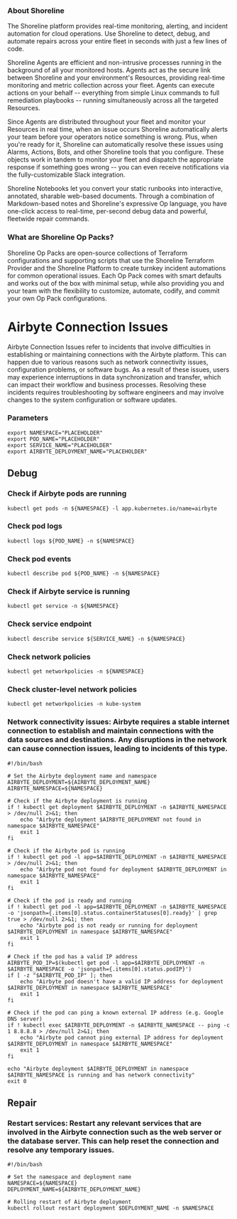 
### About Shoreline
The Shoreline platform provides real-time monitoring, alerting, and incident automation for cloud operations. Use Shoreline to detect, debug, and automate repairs across your entire fleet in seconds with just a few lines of code.

Shoreline Agents are efficient and non-intrusive processes running in the background of all your monitored hosts. Agents act as the secure link between Shoreline and your environment's Resources, providing real-time monitoring and metric collection across your fleet. Agents can execute actions on your behalf -- everything from simple Linux commands to full remediation playbooks -- running simultaneously across all the targeted Resources.

Since Agents are distributed throughout your fleet and monitor your Resources in real time, when an issue occurs Shoreline automatically alerts your team before your operators notice something is wrong. Plus, when you're ready for it, Shoreline can automatically resolve these issues using Alarms, Actions, Bots, and other Shoreline tools that you configure. These objects work in tandem to monitor your fleet and dispatch the appropriate response if something goes wrong -- you can even receive notifications via the fully-customizable Slack integration.

Shoreline Notebooks let you convert your static runbooks into interactive, annotated, sharable web-based documents. Through a combination of Markdown-based notes and Shoreline's expressive Op language, you have one-click access to real-time, per-second debug data and powerful, fleetwide repair commands.

### What are Shoreline Op Packs?
Shoreline Op Packs are open-source collections of Terraform configurations and supporting scripts that use the Shoreline Terraform Provider and the Shoreline Platform to create turnkey incident automations for common operational issues. Each Op Pack comes with smart defaults and works out of the box with minimal setup, while also providing you and your team with the flexibility to customize, automate, codify, and commit your own Op Pack configurations.

# Airbyte Connection Issues

Airbyte Connection Issues refer to incidents that involve difficulties in establishing or maintaining connections with the Airbyte platform. This can happen due to various reasons such as network connectivity issues, configuration problems, or software bugs. As a result of these issues, users may experience interruptions in data synchronization and transfer, which can impact their workflow and business processes. Resolving these incidents requires troubleshooting by software engineers and may involve changes to the system configuration or software updates.

### Parameters

```shell
export NAMESPACE="PLACEHOLDER"
export POD_NAME="PLACEHOLDER"
export SERVICE_NAME="PLACEHOLDER"
export AIRBYTE_DEPLOYMENT_NAME="PLACEHOLDER"
```

## Debug

### Check if Airbyte pods are running

```shell
kubectl get pods -n ${NAMESPACE} -l app.kubernetes.io/name=airbyte
```

### Check pod logs

```shell
kubectl logs ${POD_NAME} -n ${NAMESPACE}
```

### Check pod events

```shell
kubectl describe pod ${POD_NAME} -n ${NAMESPACE}
```

### Check if Airbyte service is running

```shell
kubectl get service -n ${NAMESPACE}
```

### Check service endpoint

```shell
kubectl describe service ${SERVICE_NAME} -n ${NAMESPACE}
```

### Check network policies

```shell
kubectl get networkpolicies -n ${NAMESPACE}
```

### Check cluster-level network policies

```shell
kubectl get networkpolicies -n kube-system
```

### Network connectivity issues: Airbyte requires a stable internet connection to establish and maintain connections with the data sources and destinations. Any disruptions in the network can cause connection issues, leading to incidents of this type.

```shell
#!/bin/bash

# Set the Airbyte deployment name and namespace
AIRBYTE_DEPLOYMENT=${AIRBYTE_DEPLOYMENT_NAME}
AIRBYTE_NAMESPACE=${NAMESPACE}

# Check if the Airbyte deployment is running
if ! kubectl get deployment $AIRBYTE_DEPLOYMENT -n $AIRBYTE_NAMESPACE > /dev/null 2>&1; then
    echo "Airbyte deployment $AIRBYTE_DEPLOYMENT not found in namespace $AIRBYTE_NAMESPACE"
    exit 1
fi

# Check if the Airbyte pod is running
if ! kubectl get pod -l app=$AIRBYTE_DEPLOYMENT -n $AIRBYTE_NAMESPACE > /dev/null 2>&1; then
    echo "Airbyte pod not found for deployment $AIRBYTE_DEPLOYMENT in namespace $AIRBYTE_NAMESPACE"
    exit 1
fi

# Check if the pod is ready and running
if ! kubectl get pod -l app=$AIRBYTE_DEPLOYMENT -n $AIRBYTE_NAMESPACE -o 'jsonpath={.items[0].status.containerStatuses[0].ready}' | grep true > /dev/null 2>&1; then
    echo "Airbyte pod is not ready or running for deployment $AIRBYTE_DEPLOYMENT in namespace $AIRBYTE_NAMESPACE"
    exit 1
fi

# Check if the pod has a valid IP address
AIRBYTE_POD_IP=$(kubectl get pod -l app=$AIRBYTE_DEPLOYMENT -n $AIRBYTE_NAMESPACE -o 'jsonpath={.items[0].status.podIP}')
if [ -z "$AIRBYTE_POD_IP" ]; then
    echo "Airbyte pod doesn't have a valid IP address for deployment $AIRBYTE_DEPLOYMENT in namespace $AIRBYTE_NAMESPACE"
    exit 1
fi

# Check if the pod can ping a known external IP address (e.g. Google DNS server)
if ! kubectl exec $AIRBYTE_DEPLOYMENT -n $AIRBYTE_NAMESPACE -- ping -c 1 8.8.8.8 > /dev/null 2>&1; then
    echo "Airbyte pod cannot ping external IP address for deployment $AIRBYTE_DEPLOYMENT in namespace $AIRBYTE_NAMESPACE"
    exit 1
fi

echo "Airbyte deployment $AIRBYTE_DEPLOYMENT in namespace $AIRBYTE_NAMESPACE is running and has network connectivity"
exit 0
```

## Repair

### Restart services: Restart any relevant services that are involved in the Airbyte connection such as the web server or the database server. This can help reset the connection and resolve any temporary issues.

```shell
#!/bin/bash

# Set the namespace and deployment name
NAMESPACE=${NAMESPACE}
DEPLOYMENT_NAME=${AIRBYTE_DEPLOYMENT_NAME}

# Rolling restart of Airbyte deployment
kubectl rollout restart deployment $DEPLOYMENT_NAME -n $NAMESPACE

```